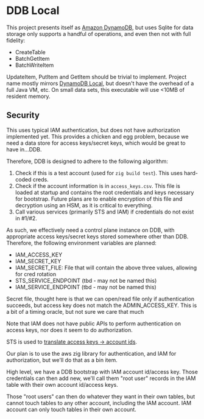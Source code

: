 DDB Local
=========

This project presents itself as [Amazon
DynamoDB](https://aws.amazon.com/dynamodb/), but uses Sqlite for data storage
only supports a handful of operations, and even then not with full fidelity:

* CreateTable
* BatchGetItem
* BatchWriteItem

UpdateItem, PutItem and GetItem should be trivial to implement. Project name
mostly mirrors [DynamoDB Local](https://docs.aws.amazon.com/amazondynamodb/latest/developerguide/DynamoDBLocal.html),
but doesn't have the overhead of a full Java VM, etc. On small data sets, this
executable will use <10MB of resident memory.

Security
--------

This uses typical IAM authentication, but does not have authorization
implemented yet. This provides a chicken and egg problem, because we need a
data store for access keys/secret keys, which would be great to have in...DDB.

Therefore, DDB is designed to adhere to the following algorithm:

1. Check if this is a test account (used for `zig build test`). This uses hard-coded creds.
2. Check if the account information is in `access_keys.csv`. This file is loaded at startup
   and contains the root credentials and keys necessary for bootstrap. Future plans
   are to enable encryption of this file and decryption using an HSM, as it is critical
   to everything.
3. Call various services (primarily STS and IAM) if credentials do not exist in #1/#2.

As such, we effectively need a control plane instance on DDB, with appropriate
access keys/secret keys stored somewhere other than DDB. Therefore, the following
environment variables are planned:

* IAM_ACCESS_KEY
* IAM_SECRET_KEY
* IAM_SECRET_FILE: File that will contain the above three values, allowing for cred rotation
* STS_SERVICE_ENDPOINT (tbd - may not be named this)
* IAM_SERVICE_ENDPOINT (tbd - may not be named this)

Secret file, thought here is that we can open/read file only if authentication succeeds, but access key
does not match the ADMIN_ACCESS_KEY. This is a bit of a timing oracle, but not sure we care that much

Note that IAM does not have public APIs to perform authentication on access keys,
nor does it seem to do authorization.

STS is used to [translate access keys -> account ids](https://docs.aws.amazon.com/STS/latest/APIReference/API_GetAccessKeyInfo.html).


Our plan is to use the aws zig library for authentication, and IAM for authorization,
but we'll do that as a bin item.

High level, we have a DDB bootstrap with IAM account id/access key. Those credentials
can then add new, we'll call them "root user" records in the IAM table with
their own account id/access keys.

Those "root users" can then do whatever they want in their own tables, but cannot
touch tables to any other account, including the IAM account. IAM account can only
touch tables in their own account.
